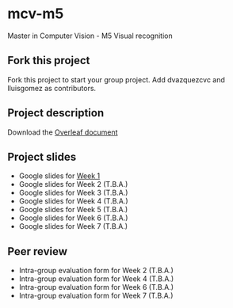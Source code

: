 # mcv-m5
Master in Computer Vision - M5 Visual recognition

## Fork this project
Fork this project to start your group project. Add dvazquezcvc and lluisgomez as contributors.

## Project description
Download the [Overleaf document](https://www.overleaf.com/read/qrjbtzwtjhmx)

## Project slides
- Google slides for [Week 1](https://docs.google.com/presentation/d/1A6hgbNn8N-Iq8MhSa_RPIyf87DBL6PCtoDzy1zqS5Xs/edit?usp=sharing)
- Google slides for Week 2 (T.B.A.)
- Google slides for Week 3 (T.B.A.)
- Google slides for Week 4 (T.B.A.)
- Google slides for Week 5 (T.B.A.)
- Google slides for Week 6 (T.B.A.)
- Google slides for Week 7 (T.B.A.)

## Peer review
- Intra-group evaluation form for Week 2 (T.B.A.)
- Intra-group evaluation form for Week 4 (T.B.A.)
- Intra-group evaluation form for Week 6 (T.B.A.)
- Intra-group evaluation form for Week 7 (T.B.A.)
